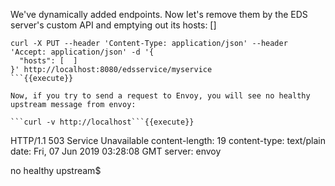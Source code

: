 We've dynamically added endpoints. Now let's remove them by the EDS server's custom API and emptying out its hosts: []

```
curl -X PUT --header 'Content-Type: application/json' --header 'Accept: application/json' -d '{
  "hosts": [  ]
}' http://localhost:8080/edsservice/myservice
```{{execute}}

Now, if you try to send a request to Envoy, you will see no healthy upstream message from envoy:

```curl -v http://localhost```{{execute}}

```
HTTP/1.1 503 Service Unavailable
content-length: 19
content-type: text/plain
date: Fri, 07 Jun 2019 03:28:08 GMT
server: envoy

no healthy upstream$
```

